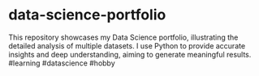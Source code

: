 # data-science-portfolio
This repository showcases my Data Science portfolio, illustrating the detailed analysis of multiple datasets. I use Python to provide accurate insights and deep understanding, aiming to generate meaningful results. #learning #datascience #hobby
